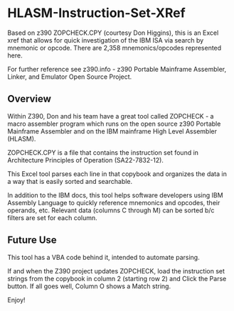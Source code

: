 # HLASM-Instruction-Set-XRef
Based on z390 ZOPCHECK.CPY (courtesy Don Higgins), this is an Excel xref that allows for quick investigation of the IBM ISA via search by mnemonic or opcode.  There are 2,358 mnemonics/opcodes represented here.

For further reference see z390.info - z390 Portable Mainframe Assembler, Linker, and Emulator Open Source Project.

Overview
----------
Within Z390, Don and his team have a great tool called ZOPCHECK - a macro assembler program which runs on the open source z390 Portable Mainframe Assembler and on the IBM mainframe High Level Assembler (HLASM).

ZOPCHECK.CPY is a file that contains the instruction set found in Architecture Principles of Operation (SA22-7832-12).

This Excel tool parses each line in that copybook and organizes the data in a way that is easily sorted and searchable.

In addition to the IBM docs, this tool helps software developers using IBM Assembly Language to quickly reference mnemonics and opcodes, their operands, etc. Relevant data (columns C through M) can be sorted b/c filters are set for each column.

Future Use
----------
This tool has a VBA code behind it, intended to automate parsing. 

If and when the Z390 project updates ZOPCHECK, load the instruction set strings from the copybook in column 2 (starting row 2) and Click the Parse button. If all goes well, Column O shows a Match string.

Enjoy!
